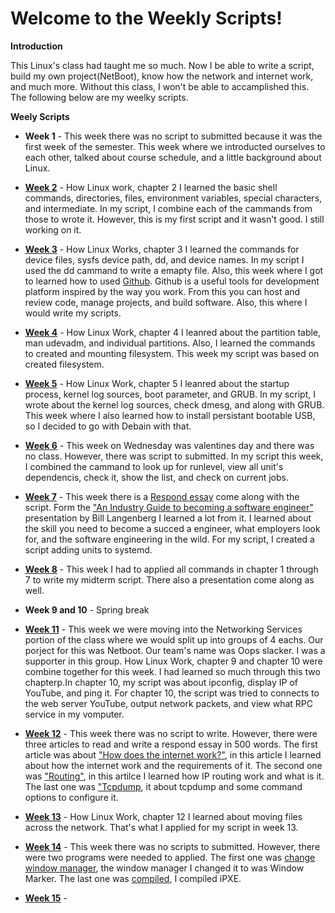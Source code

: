 # Welcome to the Weekly Scripts!

**Introduction**

This Linux's class had taught me so much. Now I be able to write a script, build my own project(NetBoot), know how the network and internet work, and much more. Without this class, I won't be able to accamplished this. The following below are my weelky scripts. 

**Weely Scripts**

* **Week 1** - This week there was no script to submitted because it was the first week of the semester. This week where we introducted ourselves to each other, talked about course schedule, and a little background about Linux.

* **[Week 2](https://github.com/LouVang97/Week2/blob/master/Script2.sh)** - How Linux work, chapter 2 I learned the basic shell commands, directories, files, environment variables, special characters, and intermediate. In my script, I combine each of the cammands from those to wrote it. However, this is my first script and it wasn't good. I still working on it.

* **[Week 3](https://github.com/LouVang97/jubilant-potato/blob/master/Ch3.sh)** - How Linux Works, chapter 3 I learned the commands for device files, sysfs device path, dd, and device names. In my script I used the dd cammand to write a emapty file. Also, this week where I got to learned how to used [Github](https://github.com/LouVang97/hello-world). Github is a useful tools for development platform inspired by the way you work. From this you can host and review code, manage projects, and build software. Also, this where I would write my scripts. 

* **[Week 4](https://github.com/LouVang97/Week4/blob/master/LouVangWK4.sh)** - How Linux Work, chapter 4 I leanred about the partition table, man udevadm, and individual partitions. Also, I learned the commands to created and mounting filesystem. This week my script was based on created filesystem.

* **[Week 5](https://github.com/LouVang97/Script5.txt/blob/master/Script5.txt)** - How Linux Work, chapter 5 I leanred about the startup process, kernel log sources, boot parameter, and GRUB. In my script, I wrote about the kernel log sources, check dmesg, and along with GRUB. This week where I also learned how to install persistant bootable USB, so I decided to go with Debain with that.

* **[Week 6](https://github.com/LouVang97/WK6-Script/blob/master/Script6.txt)** - This week on Wednesday was valentines day and there was no class. However, there was script to submitted. In my script this week, I combined the cammand to look up for runlevel, view all unit's dependencis, check it, show the list, and check on current jobs. 

* **[Week 7](https://github.com/LouVang97/Week7-Script/blob/master/Wk7-Script.sh)** - This week there is a [Respond essay](https://github.com/LouVang97/Week7-Script/blob/master/Wk7-Script.sh) come along with the script. Form the ["An Industry Guide to becoming a software engineer"](https://tuftsdev.github.io/WebProgramming/notes/blangenberg.pdf) presentation by Bill Langenberg I learned a lot from it. I learned about the skill you need to become a succed a engineer, what employers look for, and the software engineering in the wild. For my script, I created a script adding units to systemd. 

* **[Week 8](https://github.com/LouVang97/LateMidterm-Script/blob/master/Midterm.sh)** - This week I had to applied all commands in chapter 1 through 7 to write my midterm script. There also a presentation come along as well. 

* **Week 9 and 10** - Spring break

* **[Week 11](https://github.com/LouVang97/Week11-Script)** - This week we were moving into the Networking Services portion of the class where we would split up into groups of 4 eachs. Our porject for this was Netboot. Our team's name was Oops slacker. I was a supporter in this group. How Linux Work, chapter 9 and chapter 10 were combine together for this week. I had learned so much through this two chapterp.In chapter 10, my script was about ipconfig, display IP of YouTube, and ping it. For chapter 10, the script was tried to connects to the web server YouTube, output network packets, and view what RPC service in my vomputer.

* **[Week 12](https://github.com/LouVang97/Week12)** - This week there was no script to write. However, there were three articles to read and write a respond essay in 500 words. The first article was about ["How does the internet work?"](https://github.com/LouVang97/Week12/blob/master/Internetwork%3F.txt), in this article I learned about how the internet work and the requirements of it. The second one was ["Routing"](https://github.com/LouVang97/Week12/blob/master/Routing.txt), in this artilce I learned how IP routing work and what is it. The last one was ["Tcpdump](https://github.com/LouVang97/Week12/blob/master/Tcpdump.txt), it about tcpdump and some command options to configure it. 

* **[Week 13](https://github.com/LouVang97/Week13/blob/master/Ch12.sh)** - How Linux Work, chapter 12 I learned about moving files across the network. That's what I applied for my script in week 13. 

* **[Week 14](https://github.com/LouVang97/Week14)** - This week there was no scripts to submitted. However, there were two programs were needed to applied. The first one was [change window manager](https://github.com/LouVang97/Week14/blob/master/Ch14.md), the window manager I changed it to was Window Marker. The last one was [compiled](https://github.com/LouVang97/Week14/blob/master/Ch15.md), I compiled iPXE.

* **[Week 15](https://github.com/LouVang97/Week15)** - 
